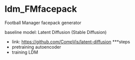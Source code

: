 # ldm_FMfacepack

Football Manager facepack generator

baseline model: Latent Diffusion (Stable Diffusion)
- link: https://github.com/CompVis/latent-diffusion
***steps
- pretraining autoencoder
- training LDM
